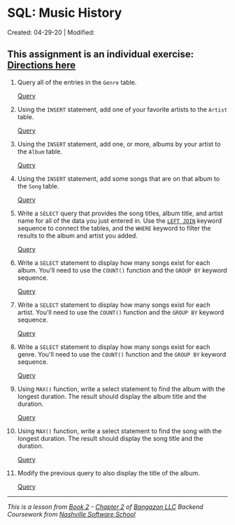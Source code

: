 # SQL: Music History

Created: 04-29-20 | Modified:

This assignment is an individual exercise: [Directions here](https://github.com/TrinityTerry/sql-music-history/blob/master/directions/directions.md)
---
1. Query all of the entries in the `Genre` table.
    
    [Query](https://github.com/TrinityTerry/sql-music-history/blob/master/music_history.sql#L2)
    
1. Using the `INSERT` statement, add one of your favorite artists to the `Artist` table. 
    
    [Query](https://github.com/TrinityTerry/sql-music-history/blob/master/music_history.sql#L6)

1. Using the `INSERT` statement, add one, or more, albums by your artist to the `Album` table.
    
    [Query](https://github.com/TrinityTerry/sql-music-history/blob/master/music_history.sql#L11)

1. Using the `INSERT` statement, add some songs that are on that album to the `Song` table.
    
    [Query](https://github.com/TrinityTerry/sql-music-history/blob/master/music_history.sql#L16)

1. Write a `SELECT` query that provides the song titles, album title, and artist name for all of the data you just entered in. Use the [`LEFT JOIN`](https://www.tutorialspoint.com/sql/sql-using-joins.htm) keyword sequence to connect the tables, and the `WHERE` keyword to filter the results to the album and artist you added.

    [Query](https://github.com/TrinityTerry/sql-music-history/blob/master/music_history.sql#L26)

1. Write a `SELECT` statement to display how many songs exist for each album. You'll need to use the `COUNT()` function and the `GROUP BY` keyword sequence.
    
    [Query](https://github.com/TrinityTerry/sql-music-history/blob/master/music_history.sql#L40)

1. Write a `SELECT` statement to display how many songs exist for each artist. You'll need to use the `COUNT()` function and the `GROUP BY` keyword sequence.
    
    [Query](https://github.com/TrinityTerry/sql-music-history/blob/master/music_history.sql#L52)

1. Write a `SELECT` statement to display how many songs exist for each genre. You'll need to use the `COUNT()` function and the `GROUP BY` keyword sequence.
    
    [Query](https://github.com/TrinityTerry/sql-music-history/blob/master/music_history.sql#L64)

1. Using `MAX()` function, write a select statement to find the album with the longest duration. The result should display the album title and the duration.
    
    [Query](https://github.com/TrinityTerry/sql-music-history/blob/master/music_history.sql#L76)

1. Using `MAX()` function, write a select statement to find the song with the longest duration. The result should display the song title and the duration.
    
    [Query](https://github.com/TrinityTerry/sql-music-history/blob/master/music_history.sql#L84)

1. Modify the previous query to also display the title of the album.
    
    [Query](https://github.com/TrinityTerry/sql-music-history/blob/master/music_history.sql#L91)


---
_This is a lesson from [Book 2](https://github.com/nashville-software-school/bangazon-llc/tree/master/book-2-sql) - [Chapter 2](https://github.com/nashville-software-school/bangazon-llc/blob/master/book-2-sql/chapters/SQL_INTRO.md) of [Bangazon LLC](https://github.com/nashville-software-school/bangazon-llc) Backend Coursework from [Nashville Software School](https://github.com/nashville-software-school)_